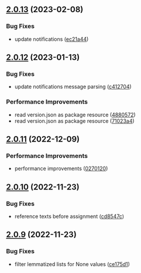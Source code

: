 ## [2.0.13](https://github.com/milanXpetrovic/twitter_scraper/compare/v2.0.12...v2.0.13) (2023-02-08)


### Bug Fixes

* update notifications ([ec21a44](https://github.com/milanXpetrovic/twitter_scraper/commit/ec21a4483b949356abd3774418f05afaf10c84ae))



## [2.0.12](https://github.com/milanXpetrovic/twitter_scraper/compare/v2.0.11...v2.0.12) (2023-01-13)


### Bug Fixes

* update notifications message parsing ([c412704](https://github.com/milanXpetrovic/twitter_scraper/commit/c41270451eb01b34ddcdc4c08b419ab766e35c05))


### Performance Improvements

* read version.json as package resource ([4880572](https://github.com/milanXpetrovic/twitter_scraper/commit/4880572bb2d1b33fb35c7b84e9163448eeca5bcc))
* read version.json as package resource ([71023a4](https://github.com/milanXpetrovic/twitter_scraper/commit/71023a48567b79dcac606fee5b48e3d0644ec336))



## [2.0.11](https://github.com/milanXpetrovic/twitter_scraper/compare/v2.0.10...v2.0.11) (2022-12-09)


### Performance Improvements

* performance improvements ([0270120](https://github.com/milanXpetrovic/twitter_scraper/commit/0270120f553665fc54b000cebef7e206f06cd89b))



## [2.0.10](https://github.com/milanXpetrovic/twitter_scraper/compare/v2.0.9...v2.0.10) (2022-11-23)


### Bug Fixes

* reference texts before assignment ([cd8547c](https://github.com/milanXpetrovic/twitter_scraper/commit/cd8547c0318b283fab4687aebc5d8967b19b2788))



## [2.0.9](https://github.com/milanXpetrovic/twitter_scraper/compare/v2.0.8...v2.0.9) (2022-11-23)


### Bug Fixes

* filter lemmatized lists for None values ([ce175d1](https://github.com/milanXpetrovic/twitter_scraper/commit/ce175d1c68c9f54a69b905668a698ada2391f39e))



